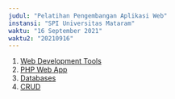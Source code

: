 ```yaml
---
judul: "Pelatihan Pengembangan Aplikasi Web"
instansi: "SPI Universitas Mataram"
waktu: "16 September 2021"
waktu2: "20210916"
---
```


1. [Web Development Tools](https://docs.google.com/presentation/d/e/2PACX-1vS2g7MOzh1k_VRWvCeZVGhi22FU174tkJqZYprB5o0V-lielZrnfq9PG_90tFxmoa9aCoX5xST4V2bQ/pub?start=false&loop=false&delayms=3000)
2. [PHP Web App](https://docs.google.com/presentation/d/e/2PACX-1vTXOEBAIUCjuPdKyxwIZSSA6ryDZ-fiYSZe1RfoaGCNUDyxz0ba_9-Xr6GCMlHdQXadDPYVGluPEeZk/pub?start=false&loop=false&delayms=3000)
3. [Databases](https://docs.google.com/presentation/d/e/2PACX-1vS7ni2bGNs1g0V0kHyZ5dpDu2u8ryiJgubzyblcqfWToy2V9mucwS8H5fXdj0bMfy8tOMb6bK-72N__/pub?start=false&loop=false&delayms=3000)
4. [CRUD](https://docs.google.com/presentation/d/e/2PACX-1vQLiGJJupDrxHp9fgwT6rpXGnuufK8kmJE-t2OtRZFnRT9owEoxN_CAA1pAAzGsp-UVMSIGehy2pjeq/pub?start=false&loop=false&delayms=3000)
